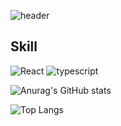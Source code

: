 ![header](https://capsule-render.vercel.app/api?type=waving&color=auto&height=300&section=header&text=2sel%&fontSize=90)


Skill
---
![React]([https://img.shields.io/badge/TypeScript-007ACC?style=for-the-badge&logo=typescript&logoColor=white](https://img.shields.io/badge/React-20232A?style=for-the-badge&logo=react&logoColor=61DAFB))
![typescript](https://img.shields.io/badge/TypeScript-007ACC?style=for-the-badge&logo=typescript&logoColor=white)



![Anurag's GitHub stats](https://github-readme-stats.vercel.app/api?username=2sel&show_icons=true&theme=material-palenight) 


![Top Langs](https://github-readme-stats.vercel.app/api/top-langs/?username=2sel&layout=compact&theme=material-palenight&langs_count=5)
